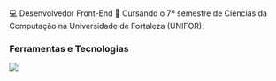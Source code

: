 💻 Desenvolvedor Front-End
📖 Cursando o 7º semestre de Ciências da Computação na Universidade de Fortaleza (UNIFOR).


### Ferramentas e Tecnologias

<img src="https://cdn.jsdelivr.net/gh/devicons/devicon/icons/html5/html5-original-wordmark.svg" />
<!--
**VictorTmelo/VictorTmelo** is a ✨ _special_ ✨ repository because its `README.md` (this file) appears on your GitHub profile.

Here are some ideas to get you started:

- 🔭 I’m currently working on ...
- 🌱 I’m currently learning ...
- 👯 I’m looking to collaborate on ...
- 🤔 I’m looking for help with ...
- 💬 Ask me about ...
- 📫 How to reach me: ...
- 😄 Pronouns: ...
- ⚡ Fun fact: ...
-->

